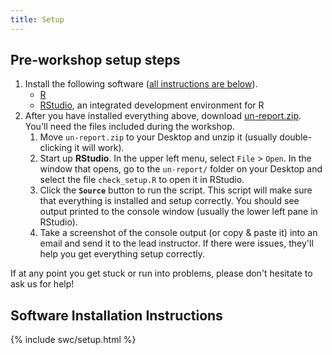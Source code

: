 ```yaml
---
title: Setup
---
```


## Pre-workshop setup steps

1. Install the following software (<a href="#install">all instructions are below</a>).
    - [R](https://www.r-project.org/)
    - [RStudio](https://rstudio.com/), an integrated development environment for R
1. After you have installed everything above, download [un-report.zip](https://github.com/duke-malaria-collaboratory/DiscovR/raw/main/files/un-report.zip). You'll need the files included during the workshop.
    1. Move `un-report.zip` to your Desktop and unzip it (usually double-clicking it will work).
    1. Start up **RStudio**. In the upper left menu, select `File` > `Open`. In the window that opens, go to the `un-report/` folder on your Desktop and select the file `check_setup.R` to open it in RStudio.
    1. Click the **`Source`** button to run the script. This script will make sure that everything is installed and setup correctly. You should see output printed to the console window (usually the lower left pane in RStudio).
    1. Take a screenshot of the console output (or copy & paste it) into an email and send it to the lead instructor. If there were issues, they'll help you get everything setup correctly.

If at any point you get stuck or run into problems, please don't hesitate to ask us for help!

<h2 id="install">Software Installation Instructions</h2>

{% include swc/setup.html %}
